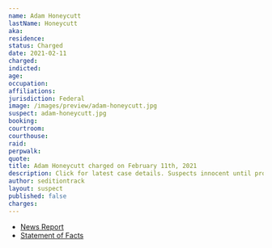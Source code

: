 ```yaml
---
name: Adam Honeycutt
lastName: Honeycutt
aka:
residence:
status: Charged
date: 2021-02-11
charged:
indicted:
age:
occupation:
affiliations:
jurisdiction: Federal
image: /images/preview/adam-honeycutt.jpg
suspect: adam-honeycutt.jpg
booking:
courtroom:
courthouse:
raid:
perpwalk:
quote:
title: Adam Honeycutt charged on February 11th, 2021
description: Click for latest case details. Suspects innocent until proven guilty.
author: seditiontrack
layout: suspect
published: false
charges:
---
```

- [News Report]()
- [Statement of Facts](https://www.justice.gov/usao-dc/case-multi-defendant/file/1366581/download)
